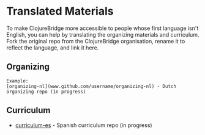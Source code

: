 # Translated Materials

To make ClojureBridge more accessible to people whose first language isn't English, you can help by translating the organizing materials and curriculum.  Fork the original repo from the ClojureBridge organisation, rename it to reflect the language, and link it here.


## Organizing
    Example:
    [organizing-nl](www.github.com/username/organizing-nl) - Dutch organizing repo (in progress)
    
## Curriculum

- [curriculum-es](https://github.com/dialelo/curriculum-es) - Spanish curriculum repo (in progress)
